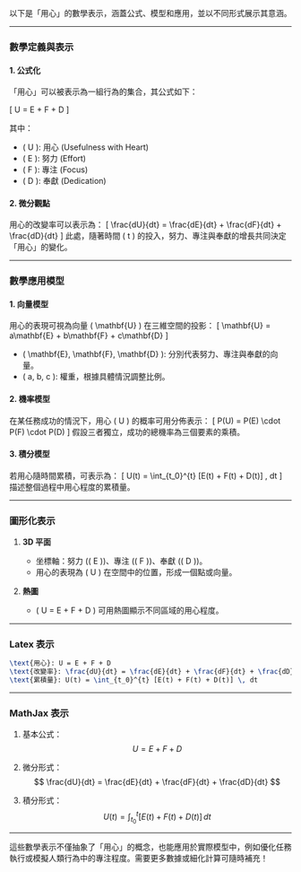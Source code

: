 以下是「用心」的數學表示，涵蓋公式、模型和應用，並以不同形式展示其意涵。

---

### **數學定義與表示**
#### **1. 公式化**
「用心」可以被表示為一組行為的集合，其公式如下：

\[
U = E + F + D
\]

其中：
- \( U \): 用心 (Usefulness with Heart)
- \( E \): 努力 (Effort)
- \( F \): 專注 (Focus)
- \( D \): 奉獻 (Dedication)

#### **2. 微分觀點**
用心的改變率可以表示為：
\[
\frac{dU}{dt} = \frac{dE}{dt} + \frac{dF}{dt} + \frac{dD}{dt}
\]
此處，隨著時間 \( t \) 的投入，努力、專注與奉獻的增長共同決定「用心」的變化。

---

### **數學應用模型**
#### **1. 向量模型**
用心的表現可視為向量 \( \mathbf{U} \) 在三維空間的投影：
\[
\mathbf{U} = a\mathbf{E} + b\mathbf{F} + c\mathbf{D}
\]
- \( \mathbf{E}, \mathbf{F}, \mathbf{D} \): 分別代表努力、專注與奉獻的向量。
- \( a, b, c \): 權重，根據具體情況調整比例。

#### **2. 機率模型**
在某任務成功的情況下，用心 \( U \) 的概率可用分佈表示：
\[
P(U) = P(E) \cdot P(F) \cdot P(D)
\]
假設三者獨立，成功的總機率為三個要素的乘積。

#### **3. 積分模型**
若用心隨時間累積，可表示為：
\[
U(t) = \int_{t_0}^{t} [E(t) + F(t) + D(t)] \, dt
\]
描述整個過程中用心程度的累積量。

---

### **圖形化表示**
1. **3D 平面**
   - 坐標軸：努力 (\( E \))、專注 (\( F \))、奉獻 (\( D \))。
   - 用心的表現為 \( U \) 在空間中的位置，形成一個點或向量。
   
2. **熱圖**
   - \( U = E + F + D \) 可用熱圖顯示不同區域的用心程度。

---

### **Latex 表示**
```latex
\text{用心}: U = E + F + D
\text{改變率}: \frac{dU}{dt} = \frac{dE}{dt} + \frac{dF}{dt} + \frac{dD}{dt}
\text{累積量}: U(t) = \int_{t_0}^{t} [E(t) + F(t) + D(t)] \, dt
```

---

### **MathJax 表示**
1. 基本公式：
   $$
   U = E + F + D
   $$

2. 微分形式：
   $$
   \frac{dU}{dt} = \frac{dE}{dt} + \frac{dF}{dt} + \frac{dD}{dt}
   $$

3. 積分形式：
   $$
   U(t) = \int_{t_0}^{t} [E(t) + F(t) + D(t)] \, dt
   $$

---

這些數學表示不僅抽象了「用心」的概念，也能應用於實際模型中，例如優化任務執行或模擬人類行為中的專注程度。需要更多數據或細化計算可隨時補充！
